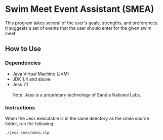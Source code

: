 # Swim Meet Event Assistant (SMEA)

This program takes several of the user's goals, strengths, and preferences. It suggests a set of events that the user should
enter for the given swim meet.

## How to Use
### Dependencies
* Java Virtual Machine (JVM)
* JDK 1.4 and above
* Jess 7.1
<br><br> Note: Jess is a proprietary technology of Sandia National Labs.

### Instructions
When the Jess executable is in the same directory as the smea source folder, run the following:
```
./jess smea/smea.clp
```
